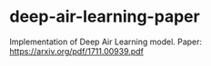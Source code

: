# deep-air-learning-paper
Implementation of Deep Air Learning model. Paper: https://arxiv.org/pdf/1711.00939.pdf
